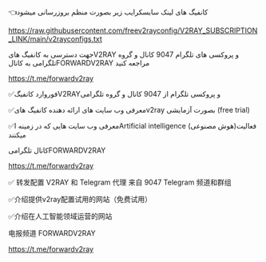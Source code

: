 👈کانفیگ های لینک سابسکرایب زیر  بصورت منظم بروزرسانی میشود

https://raw.githubusercontent.com/freev2rayconfig/V2RAY_SUBSCRIPTION_LINK/main/v2rayconfigs.txt


جهت دسترسی به کانفیگ هایV2RAY و پروکسی های تلگرام 9047 کانال و گروه تلگرامی به کانالFORWARDV2RAY مراجعه کنید

https://t.me/forwardv2ray

✅فوروارد کانفیگV2RAYو پروکسی تلگرام 
از 9047 کانال و گروه تلگرامی 

✅معرفی وب سایت های ارائه دهنده کانفیگ هایv2ray بصورت آزمایشی (free trial)

✅معرفی  وب سایت هایی که در زمینه  اArtificial intelligence (هوش مصنوعی)فعالیت میکنند


کانال تلگرامیFORWARDV2RAY

https://t.me/forwardv2ray


✅ 转发配置 V2RAY 和 Telegram 代理
来自 9047 Telegram 频道和群组

✅介绍提供v2ray配置试用的网站（免费试用）

✅介绍在人工智能领域运营的网站


电报频道 FORWARDV2RAY

https://t.me/forwardv2ray
